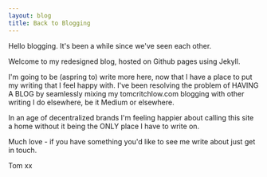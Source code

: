 ```yaml
---
layout: blog
title: Back to Blogging
---
```


Hello blogging. It's been a while since we've seen each other.

Welcome to my redesigned blog, hosted on Github pages using Jekyll.

I'm going to be (aspring to) write more here, now that I have a place to put my writing that I feel happy with. I've been resolving the problem of HAVING A BLOG by seamlessly mixing my tomcritchlow.com blogging with other writing I do elsewhere, be it Medium or elsewhere.

In an age of decentralized brands I'm feeling happier about calling this site a home without it being the ONLY place I have to write on.

Much love - if you have something you'd like to see me write about just get in touch.

Tom xx
